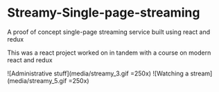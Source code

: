 # Streamy-Single-page-streaming
A proof of concept single-page streaming service built using react and redux 


This was a react project worked on in tandem with a course on modern react and redux

![Administrative stuff](media/streamy_3.gif =250x)
![Watching a stream](media/streamy_5.gif =250x)
